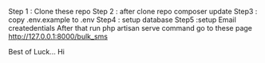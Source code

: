 Step 1 : Clone these repo
Step 2 : after clone repo composer update
Step3 : copy .env.example to .env
Step4 : setup database
Step5 :setup Email createdentials
After that run php artisan serve command 
go to these page http://127.0.0.1:8000/bulk_sms

Best of Luck...
Hi
